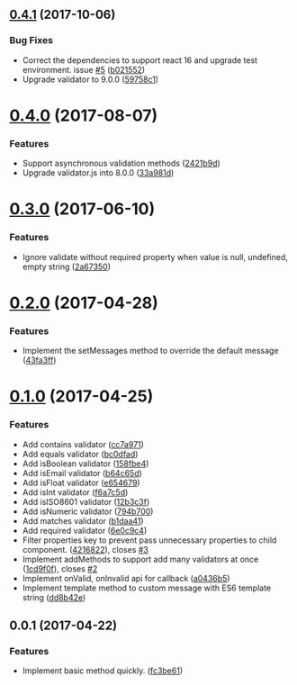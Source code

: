 <a name="0.4.1"></a>
## [0.4.1](https://github.com/jessy1092/valle/compare/v0.4.0...v0.4.1) (2017-10-06)


### Bug Fixes

* Correct the dependencies to support react 16 and upgrade test environment. issue [#5](https://github.com/jessy1092/valle/issues/5) ([b021552](https://github.com/jessy1092/valle/commit/b021552))
* Upgrade validator to 9.0.0 ([59758c1](https://github.com/jessy1092/valle/commit/59758c1))



<a name="0.4.0"></a>
# [0.4.0](https://github.com/jessy1092/valle/compare/v0.3.0...v0.4.0) (2017-08-07)


### Features

* Support asynchronous validation methods ([2421b9d](https://github.com/jessy1092/valle/commit/2421b9d))
* Upgrade validator.js into 8.0.0 ([33a981d](https://github.com/jessy1092/valle/commit/33a981d))



<a name="0.3.0"></a>
# [0.3.0](https://github.com/jessy1092/valle/compare/v0.2.0...v0.3.0) (2017-06-10)


### Features

* Ignore validate without required property when value is null, undefined, empty string ([2a67350](https://github.com/jessy1092/valle/commit/2a67350))



<a name="0.2.0"></a>
# [0.2.0](https://github.com/jessy1092/valle/compare/v0.1.0...v0.2.0) (2017-04-28)


### Features

* Implement the setMessages method to override the default message ([43fa3ff](https://github.com/jessy1092/valle/commit/43fa3ff))



<a name="0.1.0"></a>
# [0.1.0](https://github.com/jessy1092/valle/compare/v0.0.1...v0.1.0) (2017-04-25)


### Features

* Add contains validator ([cc7a971](https://github.com/jessy1092/valle/commit/cc7a971))
* Add equals validator ([bc0dfad](https://github.com/jessy1092/valle/commit/bc0dfad))
* Add isBoolean validator ([158fbe4](https://github.com/jessy1092/valle/commit/158fbe4))
* Add isEmail validator ([b64c65d](https://github.com/jessy1092/valle/commit/b64c65d))
* Add isFloat validator ([e654679](https://github.com/jessy1092/valle/commit/e654679))
* Add isInt validator ([f6a7c5d](https://github.com/jessy1092/valle/commit/f6a7c5d))
* Add isISO8601 validator ([12b3c3f](https://github.com/jessy1092/valle/commit/12b3c3f))
* Add isNumeric validator ([794b700](https://github.com/jessy1092/valle/commit/794b700))
* Add matches validator ([b1daa41](https://github.com/jessy1092/valle/commit/b1daa41))
* Add required validator ([6e0c9c4](https://github.com/jessy1092/valle/commit/6e0c9c4))
* Filter properties key to prevent pass unnecessary properties to child component. ([4216822](https://github.com/jessy1092/valle/commit/4216822)), closes [#3](https://github.com/jessy1092/valle/issues/3)
* Implement addMethods to support add many validators at once ([1cd9f0f](https://github.com/jessy1092/valle/commit/1cd9f0f)), closes [#2](https://github.com/jessy1092/valle/issues/2)
* Implement onValid, onInvalid api for callback ([a0436b5](https://github.com/jessy1092/valle/commit/a0436b5))
* Implement template method to custom message with ES6 template string ([dd8b42e](https://github.com/jessy1092/valle/commit/dd8b42e))



<a name="0.0.1"></a>
## 0.0.1 (2017-04-22)


### Features

* Implement basic method quickly. ([fc3be61](https://github.com/jessy1092/valle/commit/fc3be61))



